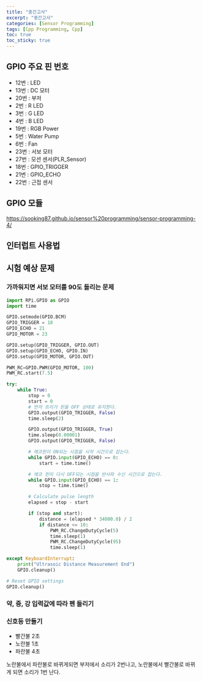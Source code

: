```yaml
---
title: "중간고사"
excerpt: "중간고사"
categories: [Sensor Programming]
tags: [Cpp Programming, Cpp]
toc: true
toc_sticky: true
---
```


## GPIO 주요 핀 번호

- 12번 : LED
- 13번 : DC 모터
- 20번 : 부저
- 2번 : R LED
- 3번 : G LED
- 4번 : B LED
- 19번 : RGB Power
- 5번 : Water Pump
- 6번 : Fan
- 23번 : 서보 모터
- 27번 : 모션 센서(PLR_Sensor)
- 18번 : GPIO_TRIGGER
- 21번 : GPIO_ECHO
- 22번 : 근접 센서

## GPIO 모듈

<https://sooking87.github.io/sensor%20programming/sensor-programming-4/>

## 인터럽트 사용법

## 시험 예상 문제

### 가까워지면 서보 모터를 90도 돌리는 문제

```py
import RPi.GPIO as GPIO
import time

GPIO.setmode(GPIO.BCM)
GPIO_TRIGGER = 18
GPIO_ECHO = 21
GPIO_MOTOR = 23

GPIO.setup(GPIO_TRIGGER, GPIO.OUT)
GPIO.setup(GPIO_ECHO, GPIO.IN)
GPIO.setup(GPIO_MOTOR, GPIO.OUT)

PWM_RC=GPIO.PWM(GPIO_MOTOR, 100)
PWM_RC.start(7.5)

try:
    while True:
        stop = 0
        start = 0
        # 먼저 트리거 핀을 OFF 상태로 유지한다.
        GPIO.output(GPIO_TRIGGER, False)
        time.sleep(2)

        GPIO.output(GPIO_TRIGGER, True)
        time.sleep(0.00001)
        GPIO.output(GPIO_TRIGGER, False)

        # 에코핀이 ON되는 시점을 시작 시간으로 잡는다.
        while GPIO.input(GPIO_ECHO) == 0:
            start = time.time()

        # 에코 핀이 다시 OFF되는 시점을 반사파 수신 시간으로 잡는다.
        while GPIO.input(GPIO_ECHO) == 1:
            stop = time.time()

        # Calculate pulse length
        elapsed = stop - start

        if (stop and start):
            distance = (elapsed * 34000.0) / 2
            if distance <= 10:
                PWM_RC.ChangeDutyCycle(5)
                time.sleep(1)
                PWM_RC.ChangeDutyCycle(95)
                time.sleep(1)

except KeyboardInterrupt:
    print("Ultrasoic Distance Measurement End")
    GPIO.cleanup()

# Reset GPIO settings
GPIO.cleanup()
```

### 약, 중, 강 입력값에 따라 펜 돌리기

### 신호등 만들기

- 빨간불 2초
- 노란불 1초
- 파란불 4초 <br>

노란불에서 파란불로 바뀌게되면 부저에서 소리가 2번나고, 노란불에서 빨간불로 바뀌게 되면 소리가 1번 난다.
